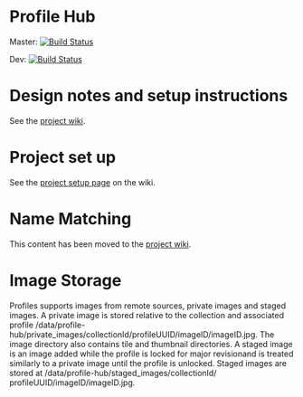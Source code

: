 # Profile Hub
Master: [![Build Status](https://travis-ci.org/AtlasOfLivingAustralia/profile-hub.svg?branch=master)](https://travis-ci.org/AtlasOfLivingAustralia/profile-hub)

Dev: [![Build Status](https://travis-ci.org/AtlasOfLivingAustralia/profile-hub.svg?branch=dev)](https://travis-ci.org/AtlasOfLivingAustralia/profile-hub)

# Design notes and setup instructions

See the [project wiki](https://github.com/AtlasOfLivingAustralia/profile-hub/wiki/).

# Project set up

See the [project setup page](https://github.com/AtlasOfLivingAustralia/profile-hub/wiki/Project-Setup) on the wiki.

# Name Matching

This content has been moved to the [project wiki](https://github.com/AtlasOfLivingAustralia/profile-hub/wiki/Name-Matching).

# Image Storage

Profiles supports images from remote sources, private images and staged images. A private image is stored relative to
the collection and associated profile /data/profile-hub/private_images/collectionId/profileUUID/imageID/imageID.jpg.
The image directory also contains tile and thumbnail directories.
A staged image is an image added while the profile is locked for major revisionand is treated similarly to a private
 image until the profile is unlocked. Staged images are stored at /data/profile-hub/staged_images/collectionId/
 profileUUID/imageID/imageID.jpg.
